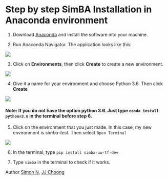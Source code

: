 # Step by step SimBA Installation in Anaconda environment

1. Download [Anaconda](https://www.anaconda.com/products/individual) and install the software into your machine.

2. Run Anaconda Navigator. The application looks like this:

![](/images/anacondanavigator.PNG)

3. Click on **Environments**, then click **Create** to create a new environment.

![](/images/anastep1.PNG)

4. Give it a name for your environment and choose Python 3.6. Then click **Create**

![](/images/anastep2.PNG)

#### Note: If you do not have the option python 3.6. Just type `conda install python=3.6` in the terminal before step 6. 

5. Click on the environment that you just made. In this case, my new environment is *simba-test*. Then select `Open Terminal`

![](/images/anastep3.png)

6. In the terminal, type  `pip install simba-uw-tf-dev`

7. Type `simba` in the terminal to check if it works.


Author [Simon N](https://github.com/sronilsson), [JJ Choong](https://github.com/inoejj)
